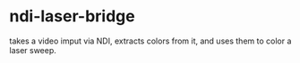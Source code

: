 # ndi-laser-bridge

takes a video imput via NDI, extracts colors from it, and uses them to color a laser sweep.